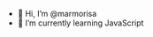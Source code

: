 - 👋 Hi, I’m @marmorisa
- 👀 I’m currently learning JavaScript

<!---
marmorisa/marmorisa is a ✨ special ✨ repository because its `README.md` (this file) appears on your GitHub profile.
You can click the Preview link to take a look at your changes.
--->
